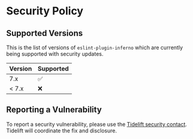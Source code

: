 # Security Policy

## Supported Versions

This is the list of versions of `eslint-plugin-inferno` which are currently being supported with security updates.

| Version  | Supported          |
| -------- | ------------------ |
| 7.x      | :white_check_mark: |
| < 7.x    | :x:                |

## Reporting a Vulnerability

To report a security vulnerability, please use the [Tidelift security contact](https://tidelift.com/security). Tidelift will coordinate the fix and disclosure.
